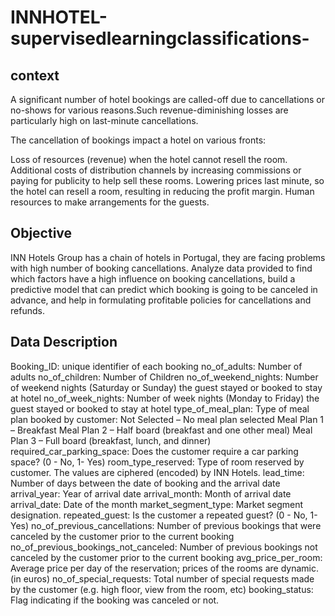 # INNHOTEL-supervisedlearningclassifications-

## context
A significant number of hotel bookings are called-off due to cancellations or no-shows for various reasons.Such revenue-diminishing losses are particularly high on last-minute cancellations.

The cancellation of bookings impact a hotel on various fronts:

Loss of resources (revenue) when the hotel cannot resell the room.
Additional costs of distribution channels by increasing commissions or paying for publicity to help sell these rooms.
Lowering prices last minute, so the hotel can resell a room, resulting in reducing the profit margin.
Human resources to make arrangements for the guests.

## Objective
INN Hotels Group has a chain of hotels in Portugal, they are facing problems with high number of booking cancellations. Analyze data provided to find which factors have a high influence on booking cancellations, build a predictive model that can predict which booking is going to be canceled in advance, and help in formulating profitable policies for cancellations and refunds.

## Data Description

Booking_ID: unique identifier of each booking
no_of_adults: Number of adults
no_of_children: Number of Children
no_of_weekend_nights: Number of weekend nights (Saturday or Sunday) the guest stayed or booked to stay at hotel
no_of_week_nights: Number of week nights (Monday to Friday) the guest stayed or booked to stay at hotel
type_of_meal_plan: Type of meal plan booked by customer:
Not Selected – No meal plan selected
Meal Plan 1 – Breakfast
Meal Plan 2 – Half board (breakfast and one other meal)
Meal Plan 3 – Full board (breakfast, lunch, and dinner)
required_car_parking_space: Does the customer require a car parking space? (0 - No, 1- Yes)
room_type_reserved: Type of room reserved by customer. The values are ciphered (encoded) by INN Hotels.
lead_time: Number of days between the date of booking and the arrival date
arrival_year: Year of arrival date
arrival_month: Month of arrival date
arrival_date: Date of the month
market_segment_type: Market segment designation.
repeated_guest: Is the customer a repeated guest? (0 - No, 1- Yes)
no_of_previous_cancellations: Number of previous bookings that were canceled by the customer prior to the current booking
no_of_previous_bookings_not_canceled: Number of previous bookings not canceled by the customer prior to the current booking
avg_price_per_room: Average price per day of the reservation; prices of the rooms are dynamic. (in euros)
no_of_special_requests: Total number of special requests made by the customer (e.g. high floor, view from the room, etc)
booking_status: Flag indicating if the booking was canceled or not.
